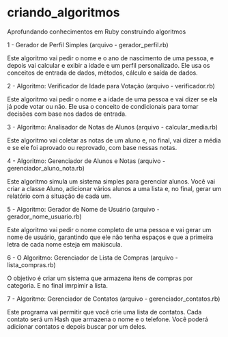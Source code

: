 # criando_algoritmos
Aprofundando conhecimentos em Ruby construindo algoritmos

1 - Gerador de Perfil Simples (arquivo - gerador_perfil.rb)

Este algoritmo vai pedir o nome e o ano de nascimento de uma pessoa, e depois vai calcular e exibir a idade e um perfil personalizado. Ele usa os conceitos de entrada de dados, métodos, cálculo e saída de dados.

2 - Algoritmo: Verificador de Idade para Votação (arquivo - verificador.rb)

Este algoritmo vai pedir o nome e a idade de uma pessoa e vai dizer se ela já pode votar ou não. Ele usa o conceito de condicionais para tomar decisões com base nos dados de entrada.

3 - Algoritmo: Analisador de Notas de Alunos (arquivo - calcular_media.rb)

Este algoritmo vai coletar as notas de um aluno e, no final, vai dizer a média e se ele foi aprovado ou reprovado, com base nessas notas.

4 - Algoritmo: Gerenciador de Alunos e Notas (arquivo - gerenciador_aluno_nota.rb)

Este algoritmo simula um sistema simples para gerenciar alunos. Você vai criar a classe Aluno, adicionar vários alunos a uma lista e, no final, gerar um relatório com a situação de cada um.

5 - Algoritmo: Gerador de Nome de Usuário (arquivo - gerador_nome_usuario.rb)

Este algoritmo vai pedir o nome completo de uma pessoa e vai gerar um nome de usuário, garantindo que ele não tenha espaços e que a primeira letra de cada nome esteja em maiúscula.

6 - O Algoritmo: Gerenciador de Lista de Compras (arquivo - lista_compras.rb)

O objetivo é criar um sistema que armazena itens de compras por categoria. E no final imrpimir a lista.

7 - Algoritmo: Gerenciador de Contatos (arquivo - gerenciador_contatos.rb)

Este programa vai permitir que você crie uma lista de contatos. Cada contato será um Hash que armazena o nome e o telefone. Você poderá adicionar contatos e depois buscar por um deles.